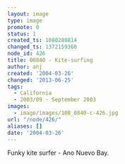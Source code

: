 ```yaml
---
layout: image
type: image
promote: 0
status: 1
created_ts: 1080280814
changed_ts: 1372159368
node_id: 426
title: 00840 - Kite-surfing
author: anj
created: '2004-03-26'
changed: '2013-06-25'
tags:
  - California
  - 2003/09 - September 2003
images:
  - image/images/108_0840-c-426.jpg
url: "/node/426/"
aliases: []
date: '2004-03-26'
---
```

Funky kite surfer - Ano Nuevo Bay.
